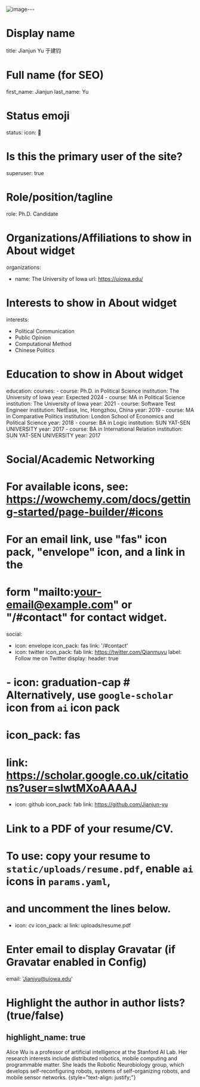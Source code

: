 ![image](https://github.com/Jianjun-yu/starter-hugo-academic/assets/62717863/e9466883-0502-4d78-87ac-7ba53c07b0dc)---
# Display name
title: Jianjun Yu 于建钧

# Full name (for SEO)
first_name: Jianjun
last_name: Yu

# Status emoji
status:
  icon: 📝

# Is this the primary user of the site?
superuser: true

# Role/position/tagline
role: Ph.D. Candidate

# Organizations/Affiliations to show in About widget
organizations:
  - name: The University of Iowa
    url: https://uiowa.edu/


# Interests to show in About widget
interests:
  - Political Communication
  - Public Opinion
  - Computational Method
  - Chinese Politics

# Education to show in About widget
education:
  courses:
    - course: Ph.D. in Political Science
      institution: The University of Iowa
      year: Expected 2024
    - course: MA in Political Science
      institution: The University of Iowa
      year: 2021
    - course: Software Test Engineer 
      institution: NetEase, Inc, Hongzhou, China
      year: 2019
    - course: MA in Comparative Politics 
      institution: London School of Economics and Political Science
      year: 2018
    - course: BA in Logic
      institution: SUN YAT-SEN UNIVERSITY
      year: 2017
    - course: BA in International Relation
      institution: SUN YAT-SEN UNIVERSITY
      year: 2017
      

# Social/Academic Networking
# For available icons, see: https://wowchemy.com/docs/getting-started/page-builder/#icons
#   For an email link, use "fas" icon pack, "envelope" icon, and a link in the
#   form "mailto:your-email@example.com" or "/#contact" for contact widget.
social:
  - icon: envelope
    icon_pack: fas
    link: '/#contact'
  - icon: twitter
    icon_pack: fab
    link: https://twitter.com/Qianmuyu
    label: Follow me on Twitter
    display:
      header: true
#  - icon: graduation-cap # Alternatively, use `google-scholar` icon from `ai` icon pack
#    icon_pack: fas
#    link: https://scholar.google.co.uk/citations?user=sIwtMXoAAAAJ
  - icon: github
    icon_pack: fab
    link: https://github.com/Jianjun-yu
  # Link to a PDF of your resume/CV.
  # To use: copy your resume to `static/uploads/resume.pdf`, enable `ai` icons in `params.yaml`,
  # and uncomment the lines below.
  - icon: cv
    icon_pack: ai
    link: uploads/resume.pdf

# Enter email to display Gravatar (if Gravatar enabled in Config)
email: 'Jianjyu@uiowa.edu'

# Highlight the author in author lists? (true/false)
highlight_name: true
---

Alice Wu is a professor of artificial intelligence at the Stanford AI Lab. Her research interests include distributed robotics, mobile computing and programmable matter. She leads the Robotic Neurobiology group, which develops self-reconfiguring robots, systems of self-organizing robots, and mobile sensor networks.
{style="text-align: justify;"}

